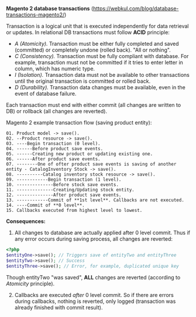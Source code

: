 **Magento 2 database transactions**
(https://webkul.com/blog/database-transactions-magento2/)

Transaction is a logical unit that is executed independently for data retrieval or updates. In relational DB transactions must follow **ACID** principle: 
- *A (Atomicity).* Transaction must be either fully completed and saved (committed) or completely undone (rolled back). "All or nothing".
- *C (Consistency).* Transaction must be fully compliant with database. For example, transaction must not be committed if it tries to enter letter in column, which has numeric type.
- *I (Isolation).* Transaction data must not be available to other transactions until the original transaction is committed or rolled back.
- *D (Durability).* Transaction data changes must be available, even in the event of database failure.

Each transaction must end with either commit (all changes are written to DB) or rollback (all changes are reverted).

Magento 2 example transaction flow (saving product entity):

```
01. Product model -> save().
02. --Product resource -> save().
03. ----Begin transaction (0 level).
04. ------Before product save events.
05. ------Creating new product or updating existing one.
06. ------After product save events.
07. --------One of ofter product save events is saving of another entity - CatalogInventory Stock -> save().
08. ----------Catalog inventory stock resource -> save().
09. ------------Begin transaction (1 level).
10. --------------Before stock save events.
11. --------------Creating/Updating stock entity.
12. --------------After product save events.
13. ------------Commit of **1st level**. Callbacks are not executed.
14. ----Commit of **0 level**.
15. Callbacks executed from highest level to lowest.
```

**Consequences:**
1. All changes to database are actually applied after 0 level commit. Thus if any error occurs during saving process, all changes are reverted:
```php
<?php
$entityOne->save(); // Triggers save of entityTwo and entityThree 
$entityTwo->save(); // Success
$entityThree->save(); // Error, for example, duplicated unique key
```

Though entityTwo "was saved", **ALL** changes are reverted (according to *Atomicity* principle).

2. Callbacks are executed *after* 0 level commit. So if there are errors during callbacks, nothing is reverted, only logged (transaction was already finished with commit result).
